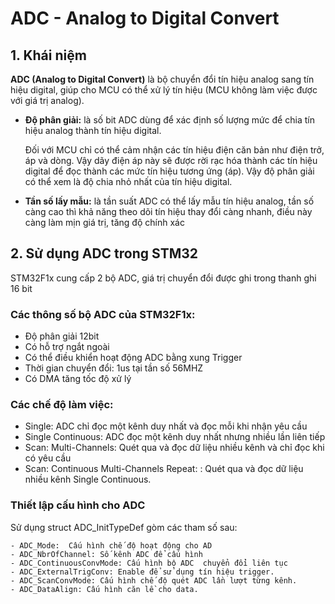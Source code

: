 # ADC - Analog to Digital Convert
## 1. Khái niệm
**ADC (Analog to Digital Convert)** là bộ chuyển đổi tín hiệu analog sang tín hiệu digital, giúp cho MCU có thể xử lý tín hiệu (MCU không làm việc được với giá trị analog).
- **Độ phân giải:** là số bit ADC dùng để xác định số lượng mức để chia tín hiệu analog thành tín hiệu digital. 

	Đối với MCU chỉ có thể cảm nhận các tín hiệu điện căn bản như điện trở, áp và dòng. Vậy dãy điện áp này sẽ được rời rạc hóa thành các tín hiệu digital để đọc thành các mức tín hiệu tương ứng (áp). Vậy độ phân giải có thể xem là độ chia nhỏ nhất của tín hiệu digital.
- **Tần số lấy mẫu:** là tần suất ADC có thể lấy mẫu tín hiệu analog, tần số càng cao thì khả năng theo dõi tín hiệu thay đổi càng nhanh, điều này càng làm mịn giá trị, tăng độ chính xác
## 2. Sử dụng ADC trong STM32
STM32F1x cung cấp 2 bộ ADC, giá trị chuyển đổi được ghi trong thanh ghi 16 bit

### Các thông số bộ ADC của STM32F1x:

- Độ phân giải 12bit
- Có hỗ trợ ngắt ngoài
- Có thể điều khiển hoạt động ADC bằng xung Trigger
- Thời gian chuyển đổi: 1us tại tần số 56MHZ
- Có DMA tăng tốc độ xử lý

### Các chế độ làm việc:
- Single: ADC chỉ đọc một kênh duy nhất và đọc mỗi khi nhận yêu cầu
- Single Continuous: ADC đọc một kênh duy nhất nhưng nhiều lần liên tiếp 
- Scan: Multi-Channels: Quét qua và đọc dữ liệu nhiều kênh và chỉ đọc khi có yêu cầu
- Scan: Continuous Multi-Channels Repeat: : Quét qua và đọc dữ liệu nhiều kênh Single Continuous.

### Thiết lập cấu hình cho ADC
Sử dụng struct ADC_InitTypeDef gòm các tham số sau:
```
- ADC_Mode:  Cấu hình chế độ hoạt động cho AD
- ADC_NbrOfChannel: Số kênh ADC để cấu hình
- ADC_ContinuousConvMode: Cấu hình bộ ADC  chuyển đổi liên tục 
- ADC_ExternalTrigConv: Enable để sử dụng tín hiệu trigger. 
- ADC_ScanConvMode: Cấu hình chế độ quét ADC lần lượt từng kênh. 
- ADC_DataAlign: Cấu hình căn lề cho data. 
```
